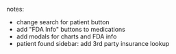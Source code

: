 notes:

- change search for patient button
- add "FDA Info" buttons to medications
- add modals for charts and FDA info
- patient found sidebar: add 3rd party insurance lookup